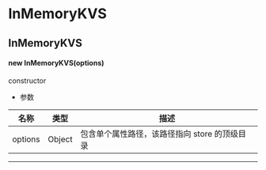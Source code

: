 # InMemoryKVS

## InMemoryKVS

#### new InMemoryKVS(options)

constructor

- 参数

| 名称    | 类型   | 描述                                          |
| ------- | ------ | --------------------------------------------- |
| options | Object | 包含单个属性路径，该路径指向 store 的顶级目录 |

---
